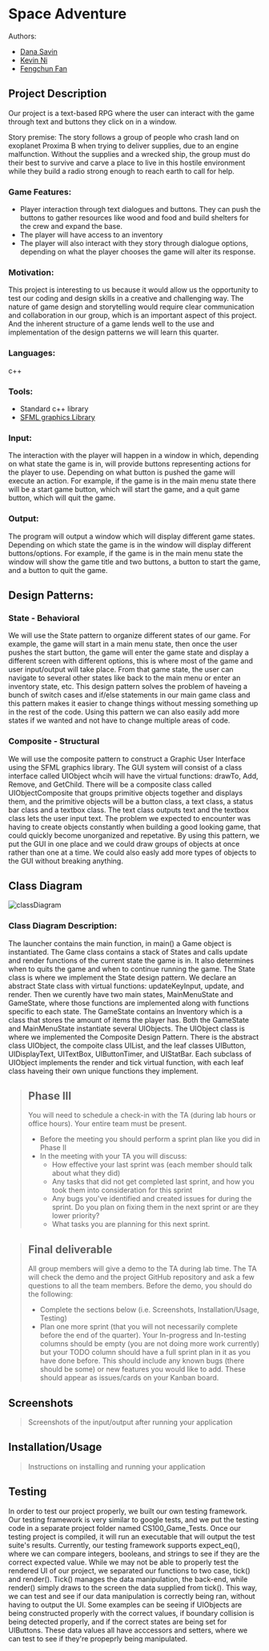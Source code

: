  # Space Adventure
 
 Authors: 
 - [Dana Savin](https://github.com/danams101)
 - [Kevin Ni](https://github.com/Keeevini)
 - [Fengchun Fan](https://github.com/FengchunFan)
 

## Project Description

Our project is a text-based RPG where the user can interact with the game through text and buttons they click on in a window.

Story premise:
        The story follows a group of people who crash land on exoplanet Proxima B when trying to deliver supplies, due to an engine malfunction. Without the supplies and a wrecked ship, the group must do their best to survive and carve a place to live in this hostile environment while they build a radio strong enough to reach earth to call for help.
        
### Game Features:
- Player interaction through text dialogues and buttons. They can push the buttons to gather resources like wood and food and build shelters for the crew and expand the base.
- The player will have access to an inventory
- The player will also interact with they story through dialogue options, depending on what the player chooses the game will alter its response.
 
### Motivation: 
This project is interesting to us because it would allow us the opportunity to test our coding and design skills in a creative and challenging way. The nature of game design and storytelling would require clear communication and collaboration in our group, which is an important aspect of this project. And the inherent structure of a game lends well to the use and implementation of the design patterns we will learn this quarter.
 
 ### Languages:
 c++
 ### Tools:
 - Standard c++ library
 - [SFML graphics Library](https://www.sfml-dev.org/index.php)
 

 ### Input:
The interaction with the player will happen in a window in which, depending on what state the game is in, will provide buttons representing actions for the player to use. Depending on what button is pushed the game will execute an action. For example, if the game is in the main menu state there will be a start game button, which will start the game, and a quit game button, which will quit the game.
 
 ### Output:
 The program will output a window which will display different game states. Depending on which state the game is in the window will display different buttons/options. For example, if the game is in the main menu state the window will show the game title and two buttons, a button to start the game, and a button to quit the game.
 
 
 ## Design Patterns:

 ### State - Behavioral
We will use the State pattern to organize different states of our game. For example, the game will start in a main menu state, then once the user pushes the start button, the game will enter the game state and display a different screen with different options, this is where most of the game and user input/output will take place. From that game state, the user can navigate to several other states like back to the main menu or enter an inventory state, etc. This design pattern solves the problem of haveing a bunch of switch cases and if/else statements in our main game class and this pattern makes it easier to change things without messing something up in the rest of the code. Using this pattern we can also easily add more states if we wanted and not have to change multiple areas of code. 

 ### Composite - Structural
We will use the composite pattern to construct a Graphic User Interface using the SFML graphics library. The GUI system will consist of a class interface called UIObject whcih will have the virtual functions: drawTo, Add, Remove, and GetChild. There will be a composite class called UIObjectComposite that groups primitive objects together and displays them, and the primitive objects will be a button class, a text class, a status bar class and a textbox class. The text class outputs text and the textbox class lets the user input text. The problem we expected to encounter was having to create objects constantly when building a good looking game, that could quickly become unorganized and repetative. By using this pattern, we put the GUI in one place and we could draw groups of objects at once rather than one at a time. We could also easly add more types of objects to the GUI without breaking anything.


## Class Diagram

![classDiagram](https://github.com/cs100/final-project-powerrangers/blob/master/CS100_Game_OMT.png)

### Class Diagram Description:
The launcher contains the main function, in main() a Game object is instantiated. The Game class contains a stack of States and calls update and render functions of the current state the game is in. It also determines when to quits the game and when to continue running the game. The State class is where we implement the State design pattern. We declare an abstract State class with virtual functions: updateKeyInput, update, and render. Then we curently have two main states, MainMenuState and GameState, where those functions are implemented along with functions specific to each state. The GameState contains an Inventory which is a class that stores the amount of items the player has. Both the GameState and MainMenuState instantiate several UIObjects. The UIObject class is where we implemented the Composite Design Pattern. There is the abstract class UIObject, the compoite class UIList, and the leaf classes UIButton, UIDisplayText, UITextBox, UIButtonTimer, and UIStatBar. Each subclass of UIObject implements the render and tick virtual function, with each leaf class haveing their own unique functions they implement. 
 
 > ## Phase III
 > You will need to schedule a check-in with the TA (during lab hours or office hours). Your entire team must be present. 
 > * Before the meeting you should perform a sprint plan like you did in Phase II
 > * In the meeting with your TA you will discuss: 
 >   - How effective your last sprint was (each member should talk about what they did)
 >   - Any tasks that did not get completed last sprint, and how you took them into consideration for this sprint
 >   - Any bugs you've identified and created issues for during the sprint. Do you plan on fixing them in the next sprint or are they lower priority?
 >   - What tasks you are planning for this next sprint.

 > ## Final deliverable
 > All group members will give a demo to the TA during lab time. The TA will check the demo and the project GitHub repository and ask a few questions to all the team members. 
 > Before the demo, you should do the following:
 > * Complete the sections below (i.e. Screenshots, Installation/Usage, Testing)
 > * Plan one more sprint (that you will not necessarily complete before the end of the quarter). Your In-progress and In-testing columns should be empty (you are not doing more work currently) but your TODO column should have a full sprint plan in it as you have done before. This should include any known bugs (there should be some) or new features you would like to add. These should appear as issues/cards on your Kanban board. 
 
 ## Screenshots
 > Screenshots of the input/output after running your application
 ## Installation/Usage
 > Instructions on installing and running your application
## Testing
In order to test our project properly, we built our own testing framework. Our testing framework is very similar to google tests, and we put the testing code in a separate project folder named CS100_Game_Tests. Once our testing project is compiled, it will run an executable that will output the test suite's results. Currently, our testing framework supports expect_eq(), where we can compare integers, booleans, and strings to see if they are the correct expected value. While we may not be able to properly test the rendered UI of our project, we separated our functions to two case, tick() and render(). Tick() manages the data manipulation, the back-end, while render() simply draws to the screen the data supplied from tick(). This way, we can test and see if our data manipulation is correctly being ran, without having to output the UI. Some examples can be  seeing if UIObjects are being constructed properly with the correct values, if boundary collision is being detected properly, and if the correct states are being set for UIButtons. These data values all have acccessors and setters, where we can test to see if they're propeprly being manipulated.
